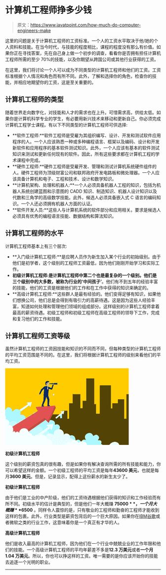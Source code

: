 # 计算机工程师挣多少钱

> 原文：<https://www.javatpoint.com/how-much-do-computer-engineers-make>

这里的问题是关于计算机工程师的工资标准。一个人的工资水平取决于他/她的个人资料和技能。在当今时代，与技能的程度相比，课程的程度没有那么有价值。如果你正在寻找答案，先在自己身上做一个初步的调查，看看你是否拥有担任计算机工程师所需的至少 70%的技能，以及你期望从跨国公司或其他行业获得的工资。

在这里，我们将讨论一个人可以成为不同类型的计算机工程师和他们的工资。工资标准根据个人情况和角色而有所不同。此外，了解和选择你的角色，检查你的技能，并相应地期望你的工资，这是至关重要的。

## 计算机工程师的类型

随着世界走向数字化，对技能和人才的需求也在上升。可惜需求高，供给太低。如果你是计算机科学专业的学生，有必要用新兴技术来移动和更新自己。你必须完成计算机工程学士课程。有以下不同类型的计算机工程师可供选择:

*   **软件工程师:**软件工程师是受雇为其组织编写、设计、开发和测试软件应用程序的人。一个人应该熟悉一种或多种编程语言、框架以及编码、设计和开发新软件和应用程序的基本软件测试知识。此外，一个人应该有基本的软件测试知识来测试和更新任何现有的软件。因此，所有这些要求都在计算机工程的学术课程中完成。
*   **硬件工程师:**硬件工程师是受雇开发、管理和测试计算机系统硬件组件的人。硬件工程师为顶级财富公司和联邦政府开发电路板和微处理器。一个人应该具备计算机和电子、工程和技术、设计和数学知识。
*   **计算机架构、处理和机器人:**一个人必须具备机器人工程的知识，包括为机器人系统创建蓝图和示意图的 CADD 知识、制造知识、机器人设计知识以及代数和三角学的高级数学技能。此外，候选人必须具备嵌入式 C 语言的编码知识。一个人还必须拥有机器人方面的认证。
*   **软件开发人员:**这些人与计算机系统的软件部分和应用相关。要求是候选人必须具有优秀的编程语言技能、数据结构和算法知识。

## 计算机工程师的水平

计算机工程师基本上有三个层次:

*   **入门级计算机工程师:**是应聘人员作为新生加入某个行业的初始级别。由于他们是初学者，这个级别的工程师工资最低，因为他们刚刚开始学习和实际工作。
*   **初级计算机工程师:**是计算机工程师中第二个也是最复杂的一个级别。他们是三个级别中的大多数，被称为行业的**‘中间孩子’**。他们有不到五年的经验丰富的技能，他们的工资是根据他们的工作和在工作中获得的知识来确定的。
*   **高级计算机工程师:**这些群人是最有经验的。他们变得足够有知识，如果他们想换公司，他们总是会得到有吸引力的高薪待遇。这是因为这些人经验丰富，知道如何处理和管理他们领域的组成部分。这样级别的计算机工程师拿着最高的薪资待遇。初级工程师和初级工程师在高级工程师的领导下工作，完成和复习他们的工作和技能。

## 计算机工程师工资等级

虽然计算机工程师的工资因技能和知识的不同而不同，但每种类型的计算机工程师的平均工资范围是不同的。在这里，我们将根据计算机工程师的级别来看他们的平均工资。

![How much do computer engineers make](img/2caba5465e0da57e7a1d022bf3767503.png)

**初级计算机工程师**

这个级别的薪资包真的很有趣，但是如果你有解决查询所需的所有技能和能力，你可以希望这样的金额。一个初级工程师的平均工资是每年**43600 美元**，也就是每月**3600 美元**。但是，记录显示，配得上这份薪水的新生太少了。

**初级计算机工程师**

由于他们是工业的中产阶级，他们的工资待遇根据他们获得的知识和工作经验而有所不同。初级水平的估计是典型的，但是他们一年大概赚 **$75000** ，一个月大概赚 **$6500** 。同样令人震惊的是，只有敬业的工程师和勤奋的工程师才能收到这样的包裹。此外，行业类型是薪资包背后的一个巨大原因。如果你在[IBM](https://www.javatpoint.com/ibm-full-form)[谷歌](https://www.javatpoint.com/full-form-of-google)或者微软之类的行业工作，这意味着你是一个真正有才华的人。

**高级计算机工程师**

他们是收入最高的计算机工程师，因为他们在一个行业中兢兢业业的工作年限和他们的技能。一个高级计算机工程师的平均年薪差不多是**12.3 万美元**或者**一个月 1.04 万美元**。所以，你也可以挣这样的工资。唯一需要的是你应该开始你的技能去追逐一个光明的职业。

* * *
